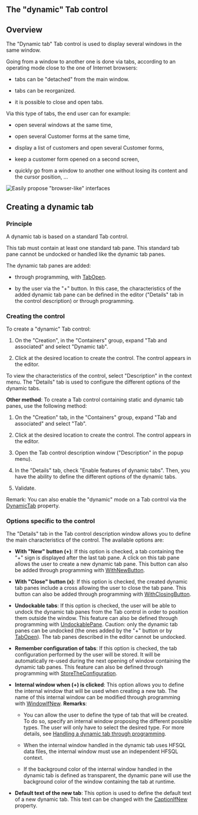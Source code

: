 


## The "dynamic" Tab control
			



<a name="NOTE1"></a>
<a name="NOTE1_1"></a>


## Overview
<a name="overview_ELTTEXTE000227"></a>
The "Dynamic tab" Tab control is used to display several windows in the same window.

Going from a window to another one is done via tabs, according to an operating mode close to the one of Internet browsers: 

- tabs can be "detached" from the main window. 

- tabs can be reorganized.

- it is possible to close and open tabs. 




Via this type of tabs, the end user can for example: 

- open several windows at the same time,

- open several Customer forms at the same time,

- display a list of customers and open several Customer forms,

- keep a customer form opened on a second screen,

- quickly go from a window to another one without losing its content and the cursor position, ...


![Easily propose "browser-like" interfaces](https://doc.pcsoft.fr/en-US/images/image.awp?langid=3&name=WD%20-%20Onglets1.jpg)


<a name="NOTE2"></a>
<a name="NOTE2_1"></a>


## Creating a dynamic tab
<a name="creating_dynamic_tab_ELTTEXTE000251"></a>


### Principle
<a name="principle_ELTPARAGRAPHE000039"></a>

A dynamic tab is based on a standard Tab control. 

This tab must contain at least one standard tab pane. This standard tab pane cannot be undocked or handled like the dynamic tab panes. 

The dynamic tab panes are added: 

- through programming, with [TabOpen](../WDLang1/1000021369.md). 

- by the user via the "+" button. In this case, the characteristics of the added dynamic tab pane can be defined in the editor ("Details" tab in the control description) or through programming. 



<a name="NOTE2_2"></a>


### Creating the control
<a name="creating_the_control_ELTPARAGRAPHE000058"></a>

To create a "dynamic" Tab control: 

1. On the "Creation", in the "Containers" group, expand "Tab and associated" and select "Dynamic tab".

2. Click at the desired location to create the control. The control appears in the editor.


To view the characteristics of the control, select "Description" in the context menu. The "Details" tab is used to configure the different options of the dynamic tabs. 

**Other method**: To create a Tab control containing static and dynamic tab panes, use the following method: 

1. On the "Creation" tab, in the "Containers" group, expand "Tab and associated" and select "Tab".

2. Click at the desired location to create the control. The control appears in the editor.

3. Open the Tab control description window ("Description" in the popup menu). 

4. In the "Details" tab, check "Enable features of dynamic tabs". Then, you have the ability to define the different options of the dynamic tabs. 

5. Validate. 




Remark: You can also enable the "dynamic" mode on a Tab control via the [DynamicTab](../Proprietes/1000021626.md) property.
<a name="NOTE2_3"></a>


### Options specific to the control
<a name="options_specific_the_control_ELTPARAGRAPHE000113"></a>

The "Details" tab in the Tab control description window allows you to define the main characteristics of the control. The available options are: 

- **With "New" button (+)**: If this option is checked, a tab containing the "+" sign is displayed after the last tab pane. A click on this tab pane allows the user to create a new dynamic tab pane. This button can also be added through programming with [WithNewButton](../Proprietes/1000021377.md). 

- **With "Close" button (x)**: If this option is checked, the created dynamic tab panes include a cross allowing the user to close the tab pane. This button can also be added through programming with [WithClosingButton](../Proprietes/1000021374.md). 

- **Undockable tabs**: If this option is checked, the user will be able to undock the dynamic tab panes from the Tab control in order to position them outside the window. This feature can also be defined through programming with [UndockablePane](../Proprietes/1000021382.md). 
	Caution: only the dynamic tab panes can be undocked (the ones added by the "+" button or by [TabOpen](../WDLang1/1000021369.md)). The tab panes described in the editor cannot be undocked. 

- **Remember configuration of tabs**: If this option is checked, the tab configuration performed by the user will be stored. It will be automatically re-used during the next opening of window containing the dynamic tab panes. This feature can also be defined through programming with [StoreTheConfiguration](../Proprietes/1000021383.md). 

- **Internal window when (+) is clicked**: This option allows you to define the internal window that will be used when creating a new tab. The name of this internal window can be modified through programming with [WindowIfNew](../Proprietes/1000021381.md). 
	**Remarks**: 

	- You can allow the user to define the type of tab that will be created. To do so, specify an internal window proposing the different possible types. The user will only have to select the desired type. For more details, see [Handling a dynamic tab through programming](../WDChamp/1013303.md). 

	- When the internal window handled in the dynamic tab uses HFSQL data files, the internal window must use an independent HFSQL context.  

	- If the background color of the internal window handled in the dynamic tab is defined as transparent, the dynamic pane will use the background color of the window containing the tab at runtime. 




- **Default text of the new tab**: This option is used to define the default text of a new dynamic tab. This text can be changed with the [CaptionIfNew](../Proprietes/1000021380.md) property. 







